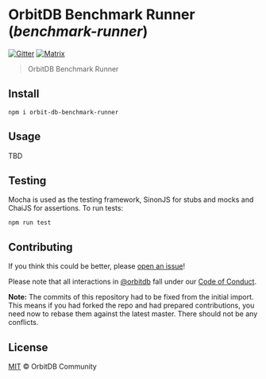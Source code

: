 # OrbitDB Benchmark Runner (_benchmark-runner_)

[![Gitter](https://img.shields.io/gitter/room/nwjs/nw.js.svg)](https://gitter.im/orbitdb/Lobby) [![Matrix](https://img.shields.io/badge/matrix-%23orbitdb%3Apermaweb.io-blue.svg)](https://riot.permaweb.io/#/room/#orbitdb:permaweb.io)

> OrbitDB Benchmark Runner

## Install

`npm i orbit-db-benchmark-runner`

## Usage

TBD

## Testing

Mocha is used as the testing framework, SinonJS for stubs and mocks and ChaiJS for assertions. To run tests:

`npm run test`

## Contributing

If you think this could be better, please [open an issue](https://github.com/orbitdb/benchmark-runner/issues/new)!

Please note that all interactions in [@orbitdb](https://github.com/orbitdb) fall under our [Code of Conduct](CODE_OF_CONDUCT.md).

**Note:** The commits of this repository had to be fixed from the initial import. This means if you had forked the repo and had prepared contributions, you need now to rebase them against the latest master. There should not be any conflicts.

## License

[MIT](LICENSE) © OrbitDB Community

